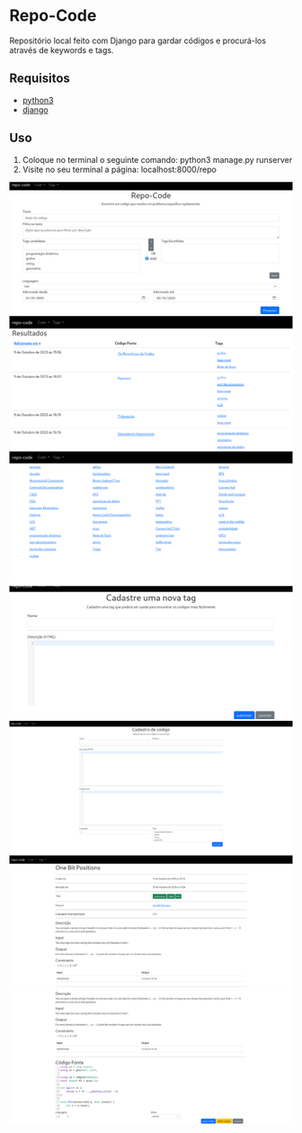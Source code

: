 # Repo-Code

Repositório local feito com Django para gardar códigos e procurá-los através de keywords e tags.

## Requisitos

- [python3](https://www.python.org/downloads/)
- [django](https://www.djangoproject.com/)

## Uso

1. Coloque no terminal o seguinte comando: python3 manage.py runserver
2. Visite no seu terminal a página: localhost:8000/repo

![Tela inicial](https://github.com/ThiagoFBastos/Repo-Code/blob/main/inicio.png)
![Busca](https://github.com/ThiagoFBastos/Repo-Code/blob/main/busca.png)
![Tags](https://github.com/ThiagoFBastos/Repo-Code/blob/main/all_tags.png)
![Add tag](https://github.com/ThiagoFBastos/Repo-Code/blob/main/add-tag.png)
![Add code](https://github.com/ThiagoFBastos/Repo-Code/blob/main/add_code.png)
![One bit positions 1](https://github.com/ThiagoFBastos/Repo-Code/blob/main/one_bit_positions_1.png)
![One bit positions 2](https://github.com/ThiagoFBastos/Repo-Code/blob/main/one_bit_positions_2.png)
